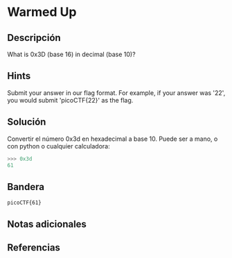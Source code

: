 # Warmed Up

## Descripción
What is 0x3D (base 16) in decimal (base 10)?

## Hints
Submit your answer in our flag format. For example, if your answer was '22', you would submit 'picoCTF{22}' as the flag.


## Solución
Convertir el número 0x3d en hexadecimal a base 10.
Puede ser a mano, o con python o cualquier calculadora:
```python
>>> 0x3d
61
```

## Bandera 
```
picoCTF{61}
```


## Notas adicionales


## Referencias

